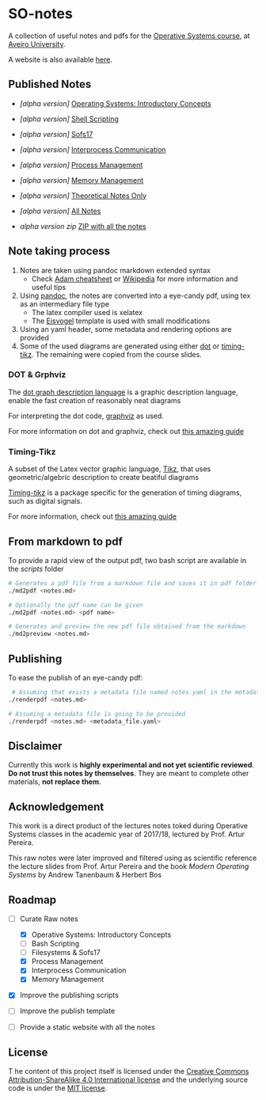 # SO-notes
A collection of useful notes and pdfs for the [Operative Systems course](http://www.ua.pt/deti/uc/2851), at [Aveiro University](https://www.ua.pt/).

A website is also available [here](https://k3rn3l-pan1c.github.io/SO-notes/).

## Published Notes
- _[alpha version]_ [Operating Systems: Introductory Concepts](pdf/OS_Book.pdf)
- _[alpha version]_ [Shell Scripting](pdf/Shell_Scripting.pdf)
- _[alpha version]_ [Sofs17](pdf/sofs17_Book.pdf)
- _[alpha version]_ [Interprocess Communication](pdf/IPC_Book.pdf)
- _[alpha version]_ [Process Management](pdf/PM_Book.pdf)
- _[alpha version]_ [Memory Management](pdf/MM_Book.pdf)
- _[alpha version]_ [Theoretical Notes Only](pdf/Theoretical_SO_Book.pdf)
- _[alpha version]_ [All Notes](pdf/SO_Book.pdf)

	
- _alpha version zip_ [ZIP with all the notes](https://github.com/k3rn3l-pan1c/SO-notes/releases/download/v0.1/Sebenta.de.SO.zip)

## Note taking process
 1. Notes are taken using pandoc markdown extended syntax
	- Check [Adam cheatsheet](https://github.com/adam-p/markdown-here/wiki/Markdown-Cheatsheet) or [Wikipedia](https://en.wikipedia.org/wiki/Markdown) for more information and useful tips
2. Using [pandoc](https://pandoc.org/), the notes are converted into a eye-candy pdf, using tex as an intermediary file type
	- The latex compiler used is xelatex
	- The [Eisvogel](https://github.com/Wandmalfarbe/pandoc-latex-template) template is used with small modifications
3. Using an yaml header, some metadata and rendering options are provided
4. Some of the used diagrams are generated using either [dot](https://en.wikipedia.org/wiki/DOT_(graph_description_language)) or [timing-tikz](https://ctan.org/pkg/tikz-timing). The remaining were copied from the course slides.

### DOT & Grphviz
The [dot graph description language](https://en.wikipedia.org/wiki/DOT_(graph_description_language)) is a graphic description language, enable the fast creation of reasonably neat diagrams

For interpreting the dot code, [graphviz](https://graphviz.gitlab.io/) as used.

For more information on dot and graphviz, check out [this amazing guide](https://www.google.pt/url?sa=t&rct=j&q=&esrc=s&source=web&cd=1&ved=0ahUKEwjUrryp4srYAhWBtxQKHWKzA68QFggzMAA&url=https%3A%2F%2Fgraphviz.gitlab.io%2F_pages%2Fpdf%2Fdotguide.pdf&usg=AOvVaw1NgHmOrdTb4E59oQvAx-jW)

### Timing-Tikz
A subset of the Latex vector graphic language, [Tikz](https://en.wikibooks.org/wiki/LaTeX/PGF/TikZ), that uses geometric/algebric description to create beatiful diagrams

[Timing-tikz](https://ctan.org/pkg/tikz-timing) is a package specific for the generation of timing diagrams, such as digital signals.

For more information, check out [this amazing guide](https://www.google.pt/url?sa=t&rct=j&q=&esrc=s&source=web&cd=5&cad=rja&uact=8&ved=0ahUKEwjm56PM5MrYAhXFWhQKHVFdCbsQFghVMAQ&url=http%3A%2F%2Fwww.bakoma-tex.com%2Fdoc%2Flatex%2Ftikz-timing%2Ftikz-timing.pdf&usg=AOvVaw0C_eTrtY9GOPjUU0uMLmM3)


## From markdown to pdf
To provide a rapid view of the output pdf, two bash script are available in the _scripts_ folder 
```bash
# Generates a pdf file from a markdown file and saves it in pdf folder
./md2pdf <notes.md>

# Optionally the pdf name can be given
./md2pdf <notes.md> <pdf name>

# Generates and preview the new pdf file obtained from the markdown
./md2preview <notes.md>

```
 
## Publishing
To ease the publish of an eye-candy pdf:
```bash
 # Assuming that exists a metadata file named notes.yaml in the metadata folder
./renderpdf <notes.md>

# Assuming a metadata file is going to be provided
./renderpdf <notes.md> <metadata_file.yaml>

```
## Disclaimer

Currently this work is **highly experimental and not yet scientific reviewed**.
**Do not trust this notes by themselves**. They are meant to complete other materials, **not replace them**.

## Acknowledgement
This work is a direct product of the lectures notes toked during Operative Systems classes in the academic year of 2017/18, lectured by Prof. Artur Pereira. 

This raw notes were later improved and filtered using as scientific reference the lecture slides from Prof. Artur Pereira and the book _Modern Operating Systems_ by Andrew Tanenbaum & Herbert Bos 

## Roadmap
 
- [ ] Curate Raw notes
	- [X] Operative Systems: Introductory Concepts
	- [ ] Bash Scripting 
	- [ ] Filesystems & Sofs17
	- [X] Process Management
	- [X] Interprocess Communication 
	- [x] Memory Management
- [X] Improve the publishing scripts
- [ ] Improve the publish template
- [ ] Provide a static website with all the notes


## License
T he content of this project itself is licensed under the [Creative Commons Attribution-ShareAlike 4.0 International license](https://creativecommons.org/licenses/by-sa/4.0/) and the underlying source code is under the [MIT license](https://opensource.org/licenses/mit-license.php).

